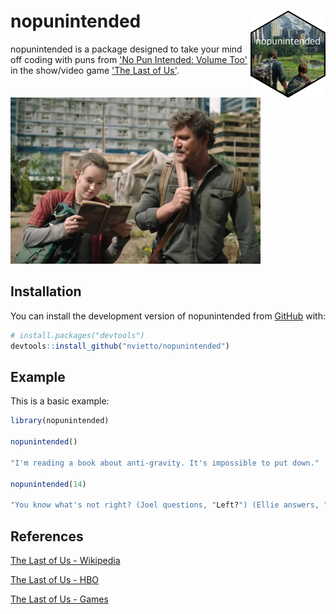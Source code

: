 
# nopunintended<img src="man/logo.png" align="right" width="120" />

<!-- badges: start -->
<!-- badges: end -->

nopunintended is a package designed to take your mind off coding with puns from ['No Pun Intended: Volume Too'](https://thelastofus.fandom.com/wiki/No_Pun_Intended:_Volume_Too) in the show/video game ['The Last of Us'](https://www.hbo.com/the-last-of-us). 

<img src="image.png" alt="Image" width="400">



## Installation

You can install the development version of nopunintended from [GitHub](https://github.com/) with:

``` r
# install.packages("devtools")
devtools::install_github("nvietto/nopunintended")
```

## Example

This is a basic example:

``` r
library(nopunintended)

nopunintended()

"I'm reading a book about anti-gravity. It's impossible to put down."

nopunintended(14)

"You know what's not right? (Joel questions, "Left?") (Ellie answers, "Yeah.")"

```

## References 

[The Last of Us - Wikipedia](https://en.wikipedia.org/wiki/The_Last_of_Us)

[The Last of Us - HBO](https://www.hbo.com/the-last-of-us)

[The Last of Us - Games](https://www.playstation.com/en-us/games/the-last-of-us-part-i/)

